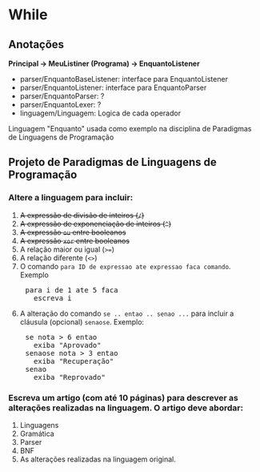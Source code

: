 While
=====

## Anotações
**Principal -> MeuListiner (Programa) -> EnquantoListener**

* parser/EnquantoBaseListener: interface para EnquantoListener
* parser/EnquantoListener: interface para EnquantoParser
* parser/EnquantoParser: ?
* parser/EnquantoLexer: ?
* linguagem/Linguagem: Logica de cada operador


Linguagem "Enquanto" usada como exemplo na disciplina de Paradigmas de Linguagens de Programação


## Projeto de Paradigmas de Linguagens de Programação

### Altere a linguagem para incluir:
1. ~~A expressão de divisão de inteiros (`/`)~~
2. ~~A expressão de exponenciação de inteiros (`^`)~~
3. ~~A expressão `ou` entre booleanos~~
4. ~~A expressão `xor` entre booleanos~~
5. A relação maior ou igual (`>=`)
6. A relação diferente (`<>`)
5. O comando `para ID de expressao ate expressao faca comando`. Exemplo
<pre>
    para i de 1 ate 5 faca
      escreva i
</pre>
6. A alteração do comando `se .. entao .. senao ...` para incluir a cláusula (opcional) `senaose`. Exemplo:
<pre>
    se nota > 6 entao
      exiba "Aprovado"
    senaose nota > 3 entao
      exiba "Recuperação"
    senao
      exiba "Reprovado"
</pre>

### Escreva um artigo (com até 10 páginas) para descrever as alterações realizadas na linguagem. O artigo deve abordar:
1. Linguagens
2. Gramática
3. Parser
4. BNF
5. As alterações realizadas na linguagem original.
